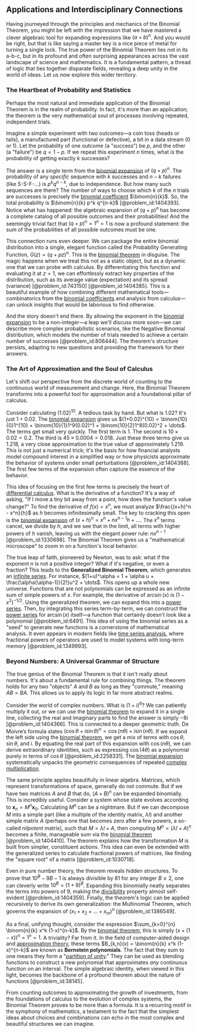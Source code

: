 ## Applications and Interdisciplinary Connections

Having journeyed through the principles and mechanics of the Binomial Theorem, you might be left with the impression that we have mastered a clever algebraic tool for expanding expressions like $(a+b)^n$. And you would be right, but that is like saying a master key is a nice piece of metal for turning a single lock. The true power of the Binomial Theorem lies not in its a-b-c, but in its profound and often surprising appearances across the vast landscape of science and mathematics. It is a fundamental pattern, a thread of logic that ties together disparate fields, revealing a deep unity in the world of ideas. Let us now explore this wider territory.

### The Heartbeat of Probability and Statistics

Perhaps the most natural and immediate application of the Binomial Theorem is in the realm of probability. In fact, it's more than an application; the theorem is the very mathematical soul of processes involving repeated, independent trials.

Imagine a simple experiment with two outcomes—a coin toss (heads or tails), a manufactured part (functional or defective), a bit in a data stream (0 or 1). Let the probability of one outcome (a "success") be $p$, and the other (a "failure") be $q=1-p$. If we repeat this experiment $n$ times, what is the probability of getting exactly $k$ successes?

The answer is a single term from the [binomial expansion](@article_id:269109) of $(q+p)^n$. The probability of any *specific* sequence with $k$ successes and $n-k$ failures (like S-S-F-...) is $p^k q^{n-k}$, due to independence. But how many such sequences are there? The number of ways to choose which $k$ of the $n$ trials are successes is precisely the [binomial coefficient](@article_id:155572) $\binom{n}{k}$. So, the total probability is $\binom{n}{k} p^k q^{n-k}$ [@problem_id:1404393]. Notice what has happened: the algebraic expansion of $(q+p)^n$ has become a complete catalog of all possible outcomes and their probabilities! And the seemingly trivial fact that $(q+p)^n = 1^n = 1$ is now a profound statement: the sum of the probabilities of all possible outcomes must be one.

This connection runs even deeper. We can package the entire binomial distribution into a single, elegant function called the Probability Generating Function, $G(z) = (q+pz)^n$. This is the [binomial theorem](@article_id:276171) in disguise. The magic happens when we treat this not as a static object, but as a dynamic one that we can probe with calculus. By differentiating this function and evaluating it at $z=1$, we can effortlessly extract key properties of the distribution, such as its average value (expectation) and its spread (variance) [@problem_id:743150] [@problem_id:1404385]. This is a beautiful example of how combining different mathematical tools—combinatorics from the [binomial coefficients](@article_id:261212) and analysis from calculus—can unlock insights that would be laborious to find otherwise.

And the story doesn't end there. By allowing the exponent in the [binomial expansion](@article_id:269109) to be a non-integer—a leap we'll discuss more soon—we can describe more complex probabilistic scenarios, like the Negative Binomial distribution, which models the number of trials needed to achieve a certain number of successes [@problem_id:806444]. The theorem's structure persists, adapting to new questions and providing the framework for their answers.

### The Art of Approximation and the Soul of Calculus

Let's shift our perspective from the discrete world of counting to the continuous world of measurement and change. Here, the Binomial Theorem transforms into a powerful tool for approximation and a foundational pillar of calculus.

Consider calculating $(1.02)^{10}$. A tedious task by hand. But what is $1.02$? It's just $1+0.02$. The [binomial expansion](@article_id:269109) gives us $(1+0.02)^{10} = \binom{10}{0}1^{10} + \binom{10}{1}1^9(0.02)^1 + \binom{10}{2}1^8(0.02)^2 + \dots$. The terms get small very quickly. The first term is 1. The second is $10 \times 0.02 = 0.2$. The third is $45 \times 0.0004 = 0.018$. Just these three terms give us $1.218$, a very close approximation to the true value of approximately $1.219$. This is not just a numerical trick; it's the basis for how financial analysts model compound interest in a simplified way or how physicists approximate the behavior of systems under small perturbations [@problem_id:1404388]. The first few terms of the expansion often capture the essence of the behavior.

This idea of focusing on the first few terms is precisely the heart of [differential calculus](@article_id:174530). What is the derivative of a function? It's a way of asking, "If I move a tiny bit away from a point, how does the function's value change?" To find the derivative of $f(x) = x^n$, we must analyze $\frac{(x+h)^n - x^n}{h}$ as $h$ becomes infinitesimally small. The key to cracking this open is the [binomial expansion](@article_id:269109) of $(x+h)^n = x^n + n x^{n-1}h + \dots$. The $x^n$ terms cancel, we divide by $h$, and we see that in the limit, all terms with higher powers of $h$ vanish, leaving us with the elegant power rule: $n x^{n-1}$ [@problem_id:1330698]. The Binomial Theorem gives us a "mathematical microscope" to zoom in on a function's local behavior.

The true leap of faith, pioneered by Newton, was to ask: what if the exponent $n$ is not a positive integer? What if it's negative, or even a fraction? This leads to the **Generalized Binomial Theorem**, which generates an [infinite series](@article_id:142872). For instance, $(1+u)^\alpha = 1 + \alpha u + \frac{\alpha(\alpha-1)}{2!}u^2 + \dots$. This opens up a whole new universe. Functions that are not polynomials can be expressed as an infinite sum of simple powers of $x$. For example, the derivative of $\arcsin(x)$ is $(1-x^2)^{-1/2}$. Using the generalized theorem, we can expand this into a [power series](@article_id:146342). Then, by integrating this series term-by-term, we can construct the [power series](@article_id:146342) for $\arcsin(x)$ itself—a function that certainly doesn't look like a polynomial [@problem_id:6491]. This idea of using the binomial series as a "seed" to generate new functions is a cornerstone of mathematical analysis. It even appears in modern fields like [time series analysis](@article_id:140815), where fractional powers of operators are used to model systems with long-term memory [@problem_id:1349993].

### Beyond Numbers: A Universal Grammar of Structure

The true genius of the Binomial Theorem is that it isn't really about numbers. It's about a fundamental rule for combining things. The theorem holds for any two "objects" $A$ and $B$ as long as they "commute," meaning $AB = BA$. This allows us to apply its logic in far more abstract realms.

Consider the world of complex numbers. What is $(1+i)^6$? We can patiently multiply it out, or we can use the [binomial theorem](@article_id:276171) to expand it in a single line, collecting the real and imaginary parts to find the answer is simply $-8i$ [@problem_id:1404366]. This is connected to a deeper geometric truth. De Moivre’s formula states $(\cos\theta + i\sin\theta)^n = \cos(n\theta) + i\sin(n\theta)$. If we expand the left side using the [binomial theorem](@article_id:276171), we get a mix of terms with $\cos\theta$, $\sin\theta$, and $i$. By equating the real part of this expansion with $\cos(n\theta)$, we can derive extraordinary identities, such as expressing $\cos(4\theta)$ as a polynomial purely in terms of $\cos\theta$ [@problem_id:2258331]. The [binomial expansion](@article_id:269109) systematically unpacks the geometric consequences of repeated [complex multiplication](@article_id:167594).

The same principle applies beautifully in linear algebra. Matrices, which represent transformations of space, generally do not commute. But if we have two matrices $A$ and $B$ that do, $(A+B)^n$ can be expanded binomially. This is incredibly useful. Consider a system whose state evolves according to $\mathbf{x}_{n} = M^n \mathbf{x}_0$. Calculating $M^n$ can be a nightmare. But if we can decompose $M$ into a simple part (like a multiple of the identity matrix, $\lambda I$) and another simple matrix $A$ (perhaps one that becomes zero after a few powers, a so-called *nilpotent* matrix), such that $M = \lambda I + A$, then computing $M^n = (\lambda I + A)^n$ becomes a finite, manageable sum via the [binomial theorem](@article_id:276171) [@problem_id:1404410]. The theorem explains how the transformation $M$ is built from simpler, constituent actions. This idea can even be extended with the generalized series to calculate fractional powers of matrices, like finding the "square root" of a matrix [@problem_id:1030718].

Even in pure number theory, the theorem reveals hidden structures. To prove that $10^B - 9B - 1$ is always divisible by 81 for any integer $B \geq 2$, one can cleverly write $10^B = (1+9)^B$. Expanding this binomially neatly separates the terms into powers of 9, making the [divisibility](@article_id:190408) property almost self-evident [@problem_id:1404359]. Finally, the theorem's logic can be applied recursively to derive its own generalization: the Multinomial Theorem, which governs the expansion of $(x_1 + x_2 + \dots + x_m)^n$ [@problem_id:1386549].

As a final, unifying thought, consider the expression $\sum_{k=0}^{n} \binom{n}{k} x^k (1-x)^{n-k}$. By the [binomial theorem](@article_id:276171), this is simply $(x+(1-x))^n = 1^n = 1$. A triviality? Far from it. In the field of computer-aided design and [approximation theory](@article_id:138042), these terms $B_{k,n}(x) = \binom{n}{k} x^k (1-x)^{n-k}$ are known as **Bernstein polynomials**. The fact that they sum to one means they form a "[partition of unity](@article_id:141399)." They can be used as blending functions to construct a new polynomial that approximates *any* continuous function on an interval. The simple algebraic identity, when viewed in this light, becomes the backbone of a profound theorem about the nature of functions [@problem_id:38145].

From counting outcomes to approximating the growth of investments, from the foundations of calculus to the evolution of complex systems, the Binomial Theorem proves to be more than a formula. It is a recurring motif in the symphony of mathematics, a testament to the fact that the simplest ideas about choices and combinations can echo in the most complex and beautiful structures we can imagine.